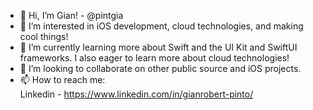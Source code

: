 - 👋 Hi, I’m Gian! - @pintgia
- 👀 I’m interested in iOS development, cloud technologies, and making cool things!
- 🌱 I’m currently learning more about Swift and the UI Kit and SwiftUI frameworks. I also eager to learn more about cloud technologies!
- 💞️ I’m looking to collaborate on other public source and iOS projects.
- 📫 How to reach me:  
Linkedin - https://www.linkedin.com/in/gianrobert-pinto/ 



<!---
pintgia/pintgia is a ✨ special ✨ repository because its `README.md` (this file) appears on your GitHub profile.
You can click the Preview link to take a look at your changes.
--->
